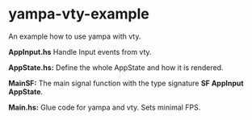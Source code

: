 # yampa-vty-example
An example how to use yampa with vty.

**AppInput.hs** Handle Input events from vty.

**AppState.hs:** Define the whole AppState and how it is rendered.

**MainSF:** The main signal function with the type signature **SF AppInput AppState**.

**Main.hs:** Glue code for yampa and vty. Sets minimal FPS.
